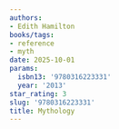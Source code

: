 ```yaml
---
authors:
- Edith Hamilton
books/tags:
- reference
- myth
date: 2025-10-01
params:
  isbn13: '9780316223331'
  year: '2013'
star_rating: 3
slug: '9780316223331'
title: Mythology
---
```


<!--more-->